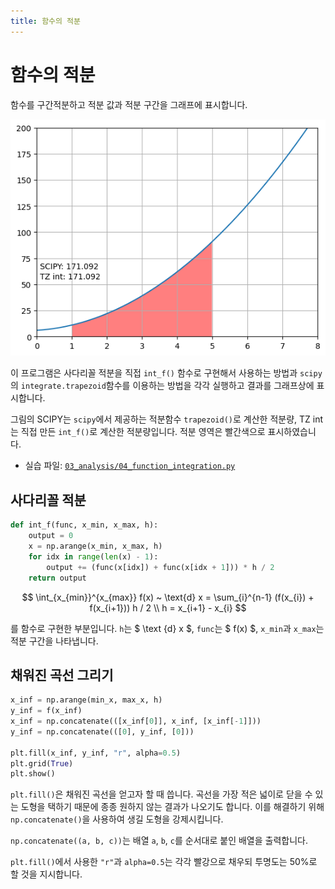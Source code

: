 ```yaml
---
title: 함수의 적분
---
```


# 함수의 적분

함수를 구간적분하고 적분 값과 적분 구간을 그래프에 표시합니다.

![코드 결과](assets/function_integration_1.png)

이 프로그램은 사다리꼴 적분을 직접 `int_f()` 함수로 구현해서 사용하는 방법과 `scipy`의 `integrate.trapezoid`함수를 이용하는 방법을 각각 실행하고 결과를 그래프상에 표시합니다.

그림의 SCIPY는 `scipy`에서 제공하는 적분함수 `trapezoid()`로 계산한 적분량, TZ int는 직접 만든 `int_f()`로 계산한 적분량입니다. 적분 영역은 빨간색으로 표시하였습니다.

- 실습 파일: [`03_analysis/04_function_integration.py`](https://github.com/CNU-Computer-Physics/Example-and-Practice/blob/main/03_analysis/04_function_integration.py)

## 사다리꼴 적분

```python
def int_f(func, x_min, x_max, h):
    output = 0
    x = np.arange(x_min, x_max, h)
    for idx in range(len(x) - 1):
        output += (func(x[idx]) + func(x[idx + 1])) * h / 2
    return output
```

$$ \int_{x_{min}}^{x_{max}} f(x) ~ \text{d} x = \sum_{i}^{n-1} (f(x_{i}) + f(x_{i+1})) h / 2 \\ h = x_{i+1} - x_{i} $$

를 함수로 구현한 부분입니다. `h`는 $ \text {d} x $, `func`는 $ f(x) $, `x_min`과 `x_max`는 적분 구간을 나타냅니다.

## 채워진 곡선 그리기

```python
x_inf = np.arange(min_x, max_x, h)
y_inf = f(x_inf)
x_inf = np.concatenate(([x_inf[0]], x_inf, [x_inf[-1]]))
y_inf = np.concatenate(([0], y_inf, [0]))

plt.fill(x_inf, y_inf, "r", alpha=0.5)
plt.grid(True)
plt.show()
```

`plt.fill()`은 채워진 곡선을 얻고자 할 때 씁니다. 곡선을 가장 적은 넓이로 닫을 수 있는 도형을 택하기 때문에 종종 원하지 않는 결과가 나오기도 합니다. 이를 해결하기 위해 `np.concatenate()`을 사용하여 생길 도형을 강제시킵니다.

`np.concatenate((a, b, c))`는 배열 `a`, `b`, `c`를 순서대로 붙인 배열을 출력합니다.

`plt.fill()`에서 사용한 `"r"`과 `alpha=0.5`는 각각 빨강으로 채우되 투명도는 50%로 할 것을 지시합니다.
